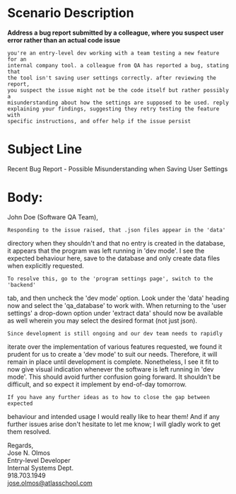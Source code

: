 # Scenario Description

**Address a bug report submitted by a colleague, where you suspect user
error rather than an actual code issue**

```
you're an entry-level dev working with a team testing a new feature for an
internal company tool. a colleague from QA has reported a bug, stating that
the tool isn't saving user settings correctly. after reviewing the report,
you suspect the issue might not be the code itself but rather possibly a
misunderstanding about how the settings are supposed to be used. reply
explaining your findings, suggesting they retry testing the feature with
specific instructions, and offer help if the issue persist
```

# Subject Line

Recent Bug Report - Possible Misunderstanding when Saving User Settings

# Body:

John Doe (Software QA Team),

    Responding to the issue raised, that .json files appear in the 'data'
directory when they shouldn't and that no entry is created in the database,
it appears that the program was left running in 'dev mode'. I see the
expected behaviour here, save to the database and only create data files
when explicitly requested.

    To resolve this, go to the 'program settings page', switch to the 'backend'
tab, and then uncheck the 'dev mode' option. Look under the 'data' heading now
and select the 'qa_database' to work with. When returning to the 'user settings'
a drop-down option under 'extract data' should now be available as well
wherein you may select the desired format (not just json).

    Since development is still ongoing and our dev team needs to rapidly
iterate over the implementation of various features requested, we found it
prudent for us to create a 'dev mode' to suit our needs. Therefore, it will
remain in place until development is complete. Nonetheless, I see it fit to
now give visual indication whenever the software is left running in 'dev
mode'. This should avoid further confusion going forward. It shouldn't be
difficult, and so expect it implement by end-of-day tomorrow.

    If you have any further ideas as to how to close the gap between expected
behaviour and intended usage I would really like to hear them! And if any
further issues arise don't hesitate to let me know; I will gladly work to
get them resolved.

Regards,\
Jose N. Olmos\
Entry-level Developer\
Internal Systems Dept.\
918.703.1949\
jose.olmos@atlasschool.com
